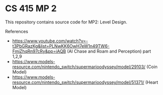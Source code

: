 # CS 415 MP 2

This repository contains source code for MP2: Level Design. 

References
- https://www.youtube.com/watch?v=-t3PbGRazKg&list=PLNwKK6OwH7eW1n49TW6-FmiZhqRn97cRy&pp=iAQB (AI Chase and Roam and Perception) part 1,2,9
- https://www.models-resource.com/nintendo_switch/supermarioodyssey/model/29103/ (Coin Model)
- https://www.models-resource.com/nintendo_switch/supermarioodyssey/model/51371/ (Heart Model)

